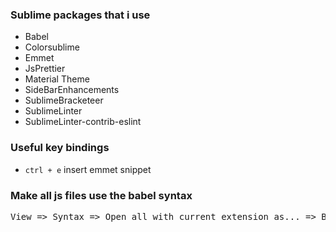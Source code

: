 ### Sublime packages that i use

* Babel
* Colorsublime
* Emmet
* JsPrettier
* Material Theme
* SideBarEnhancements
* SublimeBracketeer
* SublimeLinter
* SublimeLinter-contrib-eslint

### Useful key bindings
* `ctrl + e` insert emmet snippet

### Make all js files use the babel syntax
<pre>View => Syntax => Open all with current extension as... => Babel => JavaScript (Babel).</pre>
